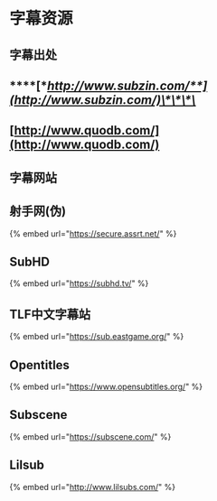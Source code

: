 # 字幕资源

##  字幕出处

## \*\*\*\*[**http://www.subzin.com/**](http://www.subzin.com/)\*\*\*\*

## [http://www.quodb.com/](http://www.quodb.com/)

## 字幕网站

## **射手网\(伪\)**

{% embed url="https://secure.assrt.net/" %}

## SubHD

{% embed url="https://subhd.tv/" %}

## TLF中文字幕站

{% embed url="https://sub.eastgame.org/" %}

## Opentitles

{% embed url="https://www.opensubtitles.org/" %}

## Subscene

{% embed url="https://subscene.com/" %}

## Lilsub

{% embed url="http://www.lilsubs.com/" %}



